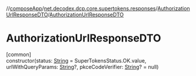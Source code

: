 //[composeApp](../../../index.md)/[net.decodex.dcp.core.supertokens.responses](../index.md)/[AuthorizationUrlResponseDTO](index.md)/[AuthorizationUrlResponseDTO](-authorization-url-response-d-t-o.md)

# AuthorizationUrlResponseDTO

[common]\
constructor(status: [String](https://kotlinlang.org/api/latest/jvm/stdlib/kotlin/-string/index.html) = SuperTokensStatus.OK.value, urlWithQueryParams: [String](https://kotlinlang.org/api/latest/jvm/stdlib/kotlin/-string/index.html)?, pkceCodeVerifier: [String](https://kotlinlang.org/api/latest/jvm/stdlib/kotlin/-string/index.html)? = null)
